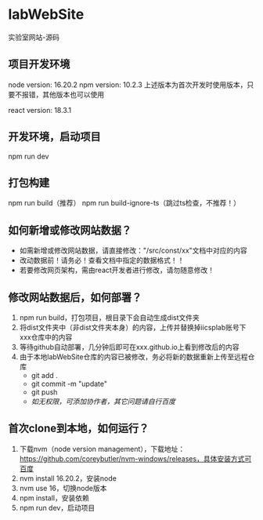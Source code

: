 # labWebSite

实验室网站-源码

## 项目开发环境

node version: 16.20.2
npm version: 10.2.3
上述版本为首次开发时使用版本，只要不报错，其他版本也可以使用

react version: 18.3.1

## 开发环境，启动项目
npm run dev

## 打包构建
npm run build（推荐）
npm run build-ignore-ts（跳过ts检查，不推荐！）

## 如何新增或修改网站数据？
- 如需新增或修改网站数据，请直接修改："/src/const/xx"文档中对应的内容
- 改动数据前！请务必！查看文档中指定的数据格式！！
- 若要修改网页架构，需由react开发者进行修改，请勿随意修改！

## 修改网站数据后，如何部署？
1. npm run build，打包项目，根目录下会自动生成dist文件夹
2. 将dist文件夹中（非dist文件夹本身）的内容，上传并替换掉iicsplab账号下xxx仓库中的内容
3. 等待github自动部署，几分钟后即可在xxx.github.io上看到修改后的内容
4. 由于本地labWebSite仓库的内容已被修改，务必将新的数据重新上传至远程仓库
    - git add .
    - git commit -m "update"
    - git push
    - *如无权限，可添加协作者，其它问题请自行百度*

## 首次clone到本地，如何运行？
1. 下载nvm（node version management），下载地址：https://github.com/coreybutler/nvm-windows/releases，具体安装方式可百度
2. nvm install 16.20.2，安装node
3. nvm use 16，切换node版本
4. npm install，安装依赖
5. npm run dev，启动项目
